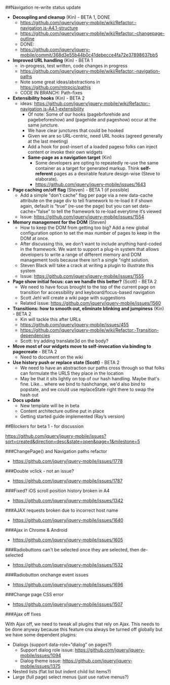 ##Navigation re-write status update
* **Decoupling and cleanup** (Kin) - BETA 1, DONE
  - https://github.com/jquery/jquery-mobile/wiki/Refactor:-navigation.js-A4.1-structure
  - https://github.com/jquery/jquery-mobile/wiki/Refactor:-changepage-outline
  - DONE:
  - https://github.com/jquery/jquery-mobile/commit/368d3e55b44b0c41debecce4fa72e37898637bb5
* **Improved URL handling** (Kin) - BETA 1
  - in-progress, test written, code changes in progress
  - https://github.com/jquery/jquery-mobile/wiki/Refactor:-navigation-paths
  - Note some great ideas/abstractions in https://github.com/mtrpcic/pathjs
  - CODE IN BRANCH: Path-fixes
* **Extensibility hooks** (Kin) - BETA 2
  - ideas: https://github.com/jquery/jquery-mobile/wiki/Refactor:-navigation.js-A4.1-extensibility
    * Of note: Some of our hooks (pagebrforehide and pagebeforeshow) and (pagehide and pageshow) occur at the same juncture.
    * We have clear junctures that could be hooked
    * Given we are so URL-centric, need URL hooks (agreed generally at the last meeting)
    * Add a hook for post-insert of a loaded pageso folks can inject content or invoke their own widgets
    * **Same-page as a navigation target** (Kin)
      - Some developers are opting to repeatedly re-use the same container as a target for generated markup.  Think **self-referent** pages as a desirable feature design-wise (Steve to elaborate).
      - https://github.com/jquery/jquery-mobile/issues/1643
* **Page caching on/off flag** (Steven) - BETA 1 (if possible)
  - Add a simple "don't cache" flag per page via a new data-cache attribute on the page div to tell framework to re-load it if shown again, default is “true” (re-use the page) but you can set data-cache="false" to tell the framework to re-load everytime it’s viewed
  - Issue: https://github.com/jquery/jquery-mobile/issues/1554
* **Memory management for the DOM** (Steven)
  - How to keep the DOM from getting too big? Add a new global configuration option to set the max number of pages to keep in the DOM at once.
  - After discussing this, we don’t want to include anything hard-coded in the framework. We want to support a plug-in system that allows developers to write a range of different memory and DOM management tools because there isn’t a single “right solution.
  - Steven Black will take a crack at writing a plugin to illustrate this system
  - Issue: https://github.com/jquery/jquery-mobile/issues/1555
* **Page show initial focus: can we handle this better?** (Scott) - BETA 2
  - We need to have focus brought to the top of the current page on transition for accessibility and keyboard/focus-based navigation
  - Scott Jehl will create a wiki page with suggestions
  - Related issue: https://github.com/jquery/jquery-mobile/issues/1560
* **Transitions: how to smooth out, eliminate blinking and jumpiness** (Kin) - BETA 2
  - Kin will tackle this after URLs
  - https://github.com/jquery/jquery-mobile/issues/455
  - https://github.com/jquery/jquery-mobile/wiki/Refactor:-Transition-dependencies
  - Scott: try adding translate3d on the body?
* **Move most of our widgets move to self-invocation via binding to pagecreate** - BETA 2
  - Need to document on the wiki
* **Use history push or replace state (Scott)** - BETA 2
  - We need to have an abstraction our paths cross through so that folks can formulate the URLS they place in the location
  - May be that it sits lightly on top of our hash handling. Maybe that's fine. Like... where we bind to hashchange, we'd also bind to popstate, and we could use replaceState right there to swap the hash out
* **Docs update**
  - New template will be in beta
  - Content architecture outline put in place
  - Getting started guide implemented (Ray’s version)

##Blockers for beta 1 - for discussion

https://github.com/jquery/jquery-mobile/issues?sort=created&direction=desc&state=open&page=1&milestone=5

###ChangePage() and Navigation paths refactor
* https://github.com/jquery/jquery-mobile/issues/1778

###Double vclick - not an issue?
* https://github.com/jquery/jquery-mobile/issues/1787

###Fixed? iOS scroll position history broken in A4
* https://github.com/jquery/jquery-mobile/issues/1342

###AJAX requests broken due to incorrect host name
* https://github.com/jquery/jquery-mobile/issues/1640

###Ajax in Chrome & Android
* https://github.com/jquery/jquery-mobile/issues/1605

###Radiobuttons can't be selected once they are selected, then de-selected
* https://github.com/jquery/jquery-mobile/issues/1532

###Radiobutton onchange event issues
* https://github.com/jquery/jquery-mobile/issues/1696

###Change page CSS error
* https://github.com/jquery/jquery-mobile/issues/1507

###Ajax off fixes

With Ajax off, we need to tweak all plugins that rely on Ajax. This needs to be done anyway because this feature cna always be turned off globally but we have some dependent plugins:
  - Dialogs (support data-role=”dialog” on pages?)
    * Support dialog role issue: https://github.com/jquery/jquery-mobile/issues/1094
    * Dialog theme issue: https://github.com/jquery/jquery-mobile/issues/1375
  - Nested lists (flat list but indent child list items?)
  - Large (full page) select menus (just use native menus?)
